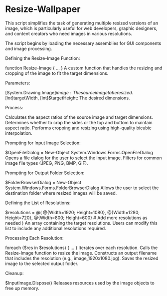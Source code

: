 # Resize-Wallpaper
This script simplifies the task of generating multiple resized versions of an image, which is particularly useful for web developers, graphic designers, and content creators who need images in various resolutions.

The script begins by loading the necessary assemblies for GUI components and image processing.

Defining the Resize-Image Function:

function Resize-Image { ... }
A custom function that handles the resizing and cropping of the image to fit the target dimensions.

Parameters:

[System.Drawing.Image]$image: The source image to be resized.
[int]$targetWidth, [int]$targetHeight: The desired dimensions.

Process:

Calculates the aspect ratios of the source image and target dimensions.
Determines whether to crop the sides or the top and bottom to maintain aspect ratio.
Performs cropping and resizing using high-quality bicubic interpolation.

Prompting for Input Image Selection:

$OpenFileDialog = New-Object System.Windows.Forms.OpenFileDialog
Opens a file dialog for the user to select the input image.
Filters for common image file types (JPEG, PNG, BMP, GIF).

Prompting for Output Folder Selection:

$FolderBrowserDialog = New-Object System.Windows.Forms.FolderBrowserDialog
Allows the user to select the destination folder where resized images will be saved.

Defining the List of Resolutions:

$resolutions = @(
    @{Width=1920; Height=1080},
    @{Width=1280; Height=720},
    @{Width=800; Height=600}
    # Add more resolutions as needed
)
An array containing the target resolutions.
Users can modify this list to include any additional resolutions required.

Processing Each Resolution:

foreach ($res in $resolutions) { ... }
Iterates over each resolution.
Calls the Resize-Image function to resize the image.
Constructs an output filename that includes the resolution (e.g., image_1920x1080.jpg).
Saves the resized image to the selected output folder.

Cleanup:

$InputImage.Dispose()
Releases resources used by the image objects to free up memory.
